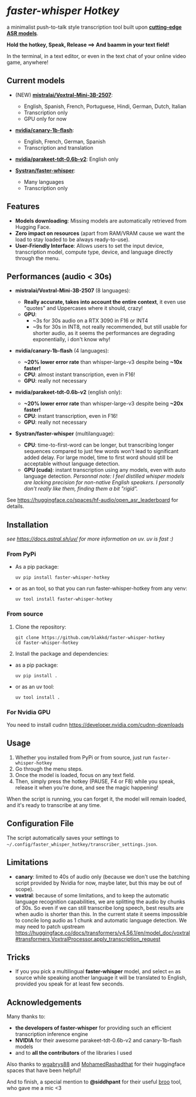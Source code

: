 # _faster-whisper Hotkey_

a minimalist push-to-talk style transcription tool built upon **[cutting-edge ASR models](https://huggingface.co/spaces/hf-audio/open_asr_leaderboard)**.

**Hold the hotkey, Speak, Release ==> And baamm in your text field!**

In the terminal, in a text editor, or even in the text chat of your online video game, anywhere!

## Current models

- (NEW) **[mistralai/Voxtral-Mini-3B-2507](https://huggingface.co/mistralai/Voxtral-Mini-3B-2507)**:

  - English, Spanish, French, Portuguese, Hindi, German, Dutch, Italian
  - Transcription only
  - GPU only for now

- **[nvidia/canary-1b-flash](https://huggingface.co/nvidia/canary-1b-flash)**:

  - English, French, German, Spanish
  - Transcription and translation

- **[nvidia/parakeet-tdt-0.6b-v2](https://huggingface.co/nvidia/parakeet-tdt-0.6b-v2)**: English only

- **[Systran/faster-whisper](https://github.com/SYSTRAN/faster-whisper)**:

  - Many languages
  - Transcription only

## Features

- **Models downloading**: Missing models are automatically retrieved from Hugging Face.
- **Zero impact on resources** (apart from RAM/VRAM cause we want the load to stay loaded to be always ready-to-use).
- **User-Friendly Interface**: Allows users to set the input device, transcription model, compute type, device, and language directly through the menu.

## Performances (audio < 30s)

- **mistralai/Voxtral-Mini-3B-2507** (8 languages):

  - **Really accurate, takes into account the entire context**, it even use "quotes" and Uppercases where it should, crazy!
  - **GPU**:
    - ~3s for 30s audio on a RTX 3090 in F16 or INT4
    - ~9s for 30s in INT8, not really recommended, but still usable for shorter audio, as it seems the performances are degrading exponentially, i don't know why!

- **nvidia/canary-1b-flash** (4 languages):

  - **~20% lower error rate** than whisper-large-v3 despite being **~10x faster!**
  - **CPU**: almost instant transcription, even in F16!
  - **GPU**: really not necessary

- **nvidia/parakeet-tdt-0.6b-v2** (english only):

  - **~20% lower error rate** than whisper-large-v3 despite being **~20x faster!**
  - **CPU**: instant transcription, even in F16!
  - **GPU**: really not necessary

- **Systran/faster-whisper** (multilanguage):

  - **CPU**: time-to-first-word can be longer, but transcribing longer sequences compared to just few words won't lead to significant added delay. For large model, time to first word should still be acceptable without language detection.
  - **GPU (cuda)**: instant transcription using any models, even with auto language detection.
    _Personnal note:
    I feel distilled whisper models are lacking precision for non-native English speakers. I personally don't really like them, finding them a bit "rigid"._

See https://huggingface.co/spaces/hf-audio/open_asr_leaderboard for details.

## Installation

_see https://docs.astral.sh/uv/ for more information on uv. uv is fast :\)_

### From PyPi

- As a pip package:

  ```
  uv pip install faster-whisper-hotkey
  ```

- or as an tool, so that you can run faster-whisper-hotkey from any venv:

  ```
  uv tool install faster-whisper-hotkey
  ```

### From source

1. Clone the repository:

   ```
   git clone https://github.com/blakkd/faster-whisper-hotkey
   cd faster-whisper-hotkey
   ```

2. Install the package and dependencies:

- as a pip package:

  ```
  uv pip install .
  ```

- or as an uv tool:

  ```
  uv tool install .
  ```

### For Nvidia GPU

You need to install cudnn https://developer.nvidia.com/cudnn-downloads

## Usage

1. Whether you installed from PyPi or from source, just run `faster-whisper-hotkey`
2. Go through the menu steps.
3. Once the model is loaded, focus on any text field.
4. Then, simply press the hotkey (PAUSE, F4 or F8) while you speak, release it when you're done, and see the magic happening!

When the script is running, you can forget it, the model will remain loaded, and it's ready to transcribe at any time.

## Configuration File

The script automatically saves your settings to `~/.config/faster_whisper_hotkey/transcriber_settings.json`.

## Limitations

- **canary**: limited to 40s of audio only (because we don't use the batching script provided by Nvidia for now, maybe later, but this may be out of scope).
- **voxtral**: because of some limitations, and to keep the automatic language recognition capabilities, we are splitting the audio by chunks of 30s. So even if we can still transcribe long speech, best results are when audio is shorter than this.
In the current state it seems impossible to concile long audio as 1 chunk and automatic language detection. We may need to patch upstream https://huggingface.co/docs/transformers/v4.56.1/en/model_doc/voxtral#transformers.VoxtralProcessor.apply_transcription_request

## Tricks

- If you you pick a multilingual **faster-whisper** model, and select `en` as source while speaking another language it will be translated to English, provided you speak for at least few seconds.

## Acknowledgements

Many thanks to:

- **the developers of faster-whisper** for providing such an efficient transcription inference engine
- **NVIDIA** for their awesome parakeet-tdt-0.6b-v2 and canary-1b-flash models
- and to **all the contributors** of the libraries I used

Also thanks to [wgabrys88](https://huggingface.co/spaces/WJ88/NVIDIA-Parakeet-TDT-0.6B-v2-INT8-Real-Time-Mic-Transcription) and [MohamedRashadthat](https://huggingface.co/spaces/MohamedRashad/Voxtral) for their huggingface spaces that have been helpful!

And to finish, a special mention to **@siddhpant** for their useful [broo](https://github.com/siddhpant/broo) tool, who gave me a mic <3
